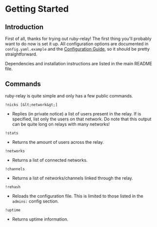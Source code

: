 # Getting Started
## Introduction
First of all, thanks for trying out ruby-relay! The first thing you'll probably want to do now is set it up. All configuration options are documented in ``config.yaml.example`` and the [Configuration Guide](/doc/configuration-guide.md), so it should be pretty straightforward.

Dependencies and installation instructions are listed in the main README file.

## Commands
ruby-relay is quite simple and only has a few public commands.

`!nicks [&lt;network&gt;]`
* Replies (in private notice) a list of users present in the relay. If <network> is specified, list only the users on that network. Do note that this output can be quite long on relays with many networks!

`!stats`
* Returns the amount of users across the relay.

`!networks`
* Returns a list of connected networks.

`!channels`
* Returns a list of networks/channels linked through the relay.

`!rehash`
* Reloads the configuration file. This is limited to those listed in the `admins:` config section.

`!uptime`
* Returns uptime information.
